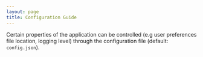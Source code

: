 ```yaml
---
layout: page
title: Configuration Guide
---
```


Certain properties of the application can be controlled (e.g user preferences file location, logging level) through the configuration file (default: `config.json`).
